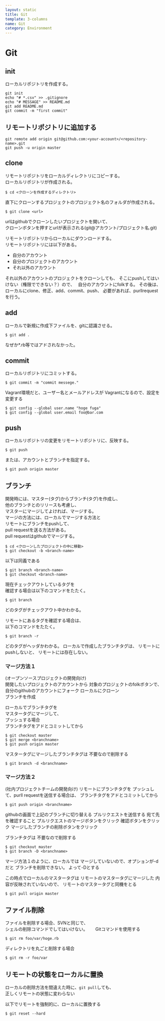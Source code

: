 ```yaml
---
layout: static
title: Git
template: 3-columns
name: Git
category: Environment
---
```


# Git

## init
ローカルリポジトリを作成する。
```
git init
echo "# *.csv" >> .gitignore
echo "# MESSAGE" >> README.md
git add README.md
git commit -m "first commit"
```
## リモートリポジトリに追加する
```
git remote add origin git@github.com:<your-account>/<repository-name>.git
git push -u origin master
```

## clone
リモートリポジトリをローカルディレクトリにコピーする。  
ローカルリポジトリが作成される。

```
$ cd <クローンを作成するディレクトリ>
```
直下にクローンするプロジェクトのプロジェクト名のフォルダが作成される。

```
$ git clone <url>
```
urlはgithubでクローンしたいプロジェクトを開いて、  
クローンボタンを押すとurlが表示される(git@アカウント/プロジェクト名.git)

リモートリポジトリからローカルにダウンロードする。  
リモートリポジトリには以下がある。
- 自分のアカウント
- 自分のプロジェクトのアカウント
- それ以外のアカウント

それ以外のアカウントのプロジェクトをクローンしても、
そこにpushしてはいけない（権限でできない？）ので、　
自分のアカウントにfolkする。
その後は、ローカルにclone、修正、add、commit、push、
必要があれば、purllrequestを行う。

## add
ローカルで新規に作成下ファイルを、gitに認識させる。
```
$ git add .
```
なぜか*.rb等ではアドされなかった。

## commit
ローカルリポジトリにコミットする。  
```
$ git commit -m "commit messege."
```

Vagrant環境だと、ユーザー名とメールアドレスが
Vagrantになるので、設定を変更する
```
$ git config --global user.name "hoge fuga"
$ git config --global user.email foo@bar.com
```

## push
ローカルリポジトリの変更をリモートリポジトリに、反映する。
```
$ git push
```
または、アカウントとブランチを指定する。
```
$ git push origin master
```

## ブランチ
開発時には、マスター(タグ)からブランチ(タグ)を作成し、  
他のブランチとのリリースも考慮し、  
マスターにマージしてよければ、マージする。  
マージの方法には、ローカルでマージする方法と  
リモートにブランチをpushして、  
pull requestを送る方法がある。  
pull requestはgithubでマージする。

```
$ cd <クローンしたプロジェクトの中に移動>
$ git checkout -b <branch-name>
```
以下は同義である
```
$ git branch <branch-name>
$ git checkout <branch-name>
```

現在チェックアウトしているタグを  
確認する場合は以下のコマンドをたたく。
```
$ git branch
```
どのタグがチェックアウト中かわかる。

リモートにあるタグを確認する場合は、  
以下のコマンドをたたく。
```
$ git branch -r
```
どのタグがヘッダかわかる。
ローカルで作成したブランチタグは、
リモートにpushしないと、
リモートには存在しない。

### マージ方法１
(オープンソースプロジェクトの開発向け)  
開発したいプロジェクトのアカウントから
対象のプロジェクトのfolkボタンで、
自分のgithubのアカウントにフォーク
ローカルにクローン  
ブランチを作成  

ローカルでブランチタグを  
マスタータグにマージして、  
プッシュする場合  
ブランチタグをアドとコミットしてから  
```
$ git checkout master
$ git merge <branchname>
$ git push origin master
```

マスタータグにマージしたブランチタグは
不要なので削除する
```
$ git branch -d <branchname>
```

### マージ方法２
(社内プロジェクトチームの開発向け)
リモートにブランチタグを
プッシュして、purll requestを送信する場合は、
ブランチタグをアドとコミットしてから
```
$ git push origin <branchname>
```
githubの画面で上記のブランチに切り替える
プルリクエストを送信する
宛て先を確認すること
プルリクエストのマージボタンをクリック
確認ボタンをクリック
マージしたブランチの削除ボタンをクリック

ブランチタグは
不要なので削除する
```
$ git checkout master
$ git branch -D <branchname>
```
マージ方法１のように、ローカルでは
マージしていないので、オプションが-dだと
ブランチを削除できない。
よって-Dとする

この時点でローカルのマスタータグは
リモートのマスタータグにマージした
内容が反映されていないので、
リモートのマスタータグと同機をとる
```
$ git pull origin master
```

## ファイル削除
ファイルを削除する場合、SVNと同じで、   
シェルの削除コマンドでしてはいけない。　　
Gitコマンドを使用する
```
$ git rm foo/var/hoge.rb
```

ディレクトリを丸ごと削除する場合
```
$ git rm -r foo/var
```

## リモートの状態をローカルに置換

ローカルの削除方法を間違えた時に、`git pull`しても、  
正しくリモートの状態に変わらない  

以下でリモートを強制的に、ローカルに置換する
```
$ git reset --hard
```
